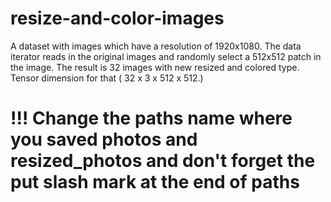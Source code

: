 # resize-and-color-images

A dataset with images which have a resolution of 1920x1080.
The data iterator reads in the original images and randomly select a 512x512 patch in the image.
The result is 32 images with new resized and colored type. Tensor dimension for that ( 32 x 3 x 512 x 512.)


# !!! Change the paths name where you saved photos and resized_photos and don't forget the put slash mark at the end of paths
